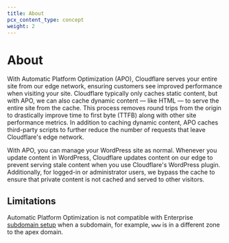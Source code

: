 ```yaml
---
title: About
pcx_content_type: concept
weight: 2
---
```


# About

With Automatic Platform Optimization (APO), Cloudflare serves your entire site from our edge network, ensuring customers see improved performance when visiting your site. Cloudflare typically only caches static content, but with APO, we can also cache dynamic content — like HTML — to serve the entire site from the cache. This process removes round trips from the origin to drastically improve time to first byte (TTFB) along with other site performance metrics. In addition to caching dynamic content, APO caches third-party scripts to further reduce the number of requests that leave Cloudflare's edge network.

With APO, you can manage your WordPress site as normal. Whenever you update content in WordPress, Cloudflare updates content on our edge to prevent serving stale content when you use Cloudflare's WordPress plugin. Additionally, for logged-in or administrator users, we bypass the cache to ensure that private content is not cached and served to other visitors.

## Limitations

Automatic Platform Optimization is not compatible with Enterprise [subdomain setup](/dns/zone-setups/subdomain-setup/) when a subdomain, for example, `www` is in a different zone to the apex domain.


